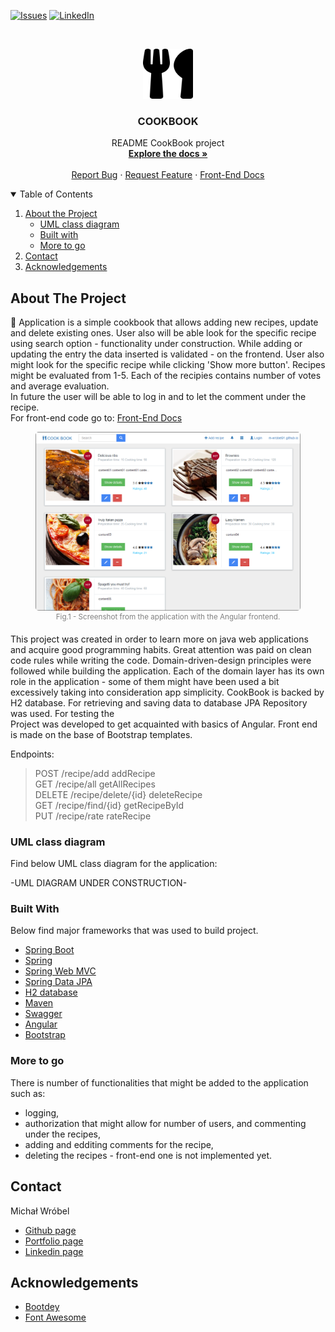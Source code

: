 
[![Issues][issues-shield]][issues-url]
[![LinkedIn][linkedin-shield]][linkedin-url]

<!-- PROJECT LOGO -->
<br />
<p align="center">
  <a href="https://github.com/m-wrobel91/cookbook">
    <img src="images/utensils-solid.svg" alt="Logo" width="80" height="80">

  </a>

  <h3 align="center">COOKBOOK</h3>

  <p align="center">
     README CookBook project 
    <br />
    <a href="https://github.com/m-wrobel91/cookbook"><strong>Explore the docs »</strong></a>
    <br />
    <br />    <a href="https://github.com/m-wrobel91/cookbook/issues">Report Bug</a>
    ·
    <a href="https://github.com/m-wrobel91/cookbook/issues">Request Feature</a>  ·
    <a href="https://github.com/m-wrobel91/cookbookGUI">Front-End Docs</a>
  </p>
  
  </p>
  
  </p>
</p>



<!-- TABLE OF CONTENTS -->
<details open="open">
  <summary>Table of Contents</summary>
  <ol>
    <li>
      <a href="#about-the-project">About the Project</a>
      <ul>
        <li><a href="#uml-class-diagram">UML class diagram</a></li>
        <li><a href="#built-with">Built with</a></li>
        <li><a href="#more-to-go">More to go</a></li>
      </ul>
    </li>
    <li><a href="#contact">Contact</a></li>
    <li><a href="#acknowledgements">Acknowledgements</a></li>
  </ol>
</details>



<!-- ABOUT THE PROJECT -->
## About The Project
  
:notebook: Application is a simple cookbook that allows adding new recipes, update and delete existing ones. User also will be able look for the specific recipe using search option - functionality under construction. While adding or updating the entry the data inserted is validated - on the frontend. User also might look for the specific recipe while clicking 'Show more button'. Recipes might be evaluated from 1-5. Each of the recipies contains number of votes and average evaluation.
<br>
In future the user will be able to log in and to let the comment under the recipe. 
<br>
For front-end code go to: <a href="https://github.com/m-wrobel91/cookbookGUI">Front-End Docs</a>

<div align="center">
  <figure>
    <a href="images/cookbook.png"><img src="images/cookbook.png" height="auto" width="450" style="border-radius:5px"></a>
    <br>
    <div style='color:grey'><sup>Fig.1 - Screenshot from the application with the Angular frontend.</sup></div>
    </figure>
</div>
This project was created in order to learn more on java web applications and acquire good programming habits. Great attention was paid on clean code rules while writing the code. Domain-driven-design principles were followed while building the application. Each of the domain layer has its own role in the application - some of them might have been used a bit excessively taking into consideration app simplicity. CookBook is backed by H2 database. For retrieving and saving data to database JPA Repository was used. For testing the 
<br>
Project was developed to get acquainted with basics of Angular. Front end is made on the base of Bootstrap templates. 


Endpoints:
> POST /recipe/add addRecipe <br>
> GET /recipe/all getAllRecipes<br>
> DELETE /recipe/delete/{id} deleteRecipe<br>
> GET /recipe/find/{id} getRecipeById<br>
> PUT /recipe/rate rateRecipe




### UML class diagram
Find below UML class diagram for the application:

-UML DIAGRAM UNDER CONSTRUCTION-

### Built With

Below find  major frameworks that was used to build project. 
* [Spring Boot](https://spring.io/projects/spring-boot)
* [Spring](https://spring.io/)
* [Spring Web MVC](https://docs.spring.io/spring-framework/docs/3.2.x/spring-framework-reference/html/mvc.html)
* [Spring Data JPA](https://docs.spring.io/spring-data/jpa/docs/current/reference/html/#reference)
* [H2 database](https://www.h2database.com/)
* [Maven](https://maven.apache.org/)
* [Swagger](https://swagger.io/)
* [Angular](https://angular.io/)
* [Bootstrap](https://getbootstrap.com/)


### More to go
There is number of functionalities that might be added to the application such as:
- logging, 
- authorization that might allow for number of users, and commenting under the recipes,
- adding and edditing comments for the recipe,
- deleting the recipes - front-end one is not implemented yet.

<!-- CONTACT -->
## Contact

Michał Wróbel 
- [Github page](https://github.com/m-wrobel91)
- [Portfolio page](https://m-wrobel91.github.io/)
- [Linkedin page](https://www.linkedin.com/in/micha%C5%82-wr%C3%B3bel-85055012a/)



<!-- ACKNOWLEDGEMENTS -->
## Acknowledgements

* [Bootdey](https://www.bootdey.com/)
* [Font Awesome](https://fontawesome.com)





<!-- MARKDOWN LINKS & IMAGES -->

[issues-shield]: https://img.shields.io/github/issues/m-wrobel91/journal-app.svg?style=for-the-badge
[issues-url]: https://github.com/m-wrobel91/Best-README-Template/issues

[linkedin-shield]: https://img.shields.io/badge/-LinkedIn-black.svg?style=for-the-badge&logo=linkedin&colorB=555
[linkedin-url]: https://www.linkedin.com/in/micha%C5%82-wr%C3%B3bel-85055012a/
[github-url]: https://github.com/m-wrobel91
[app-logo]: images/book-solid.svg
